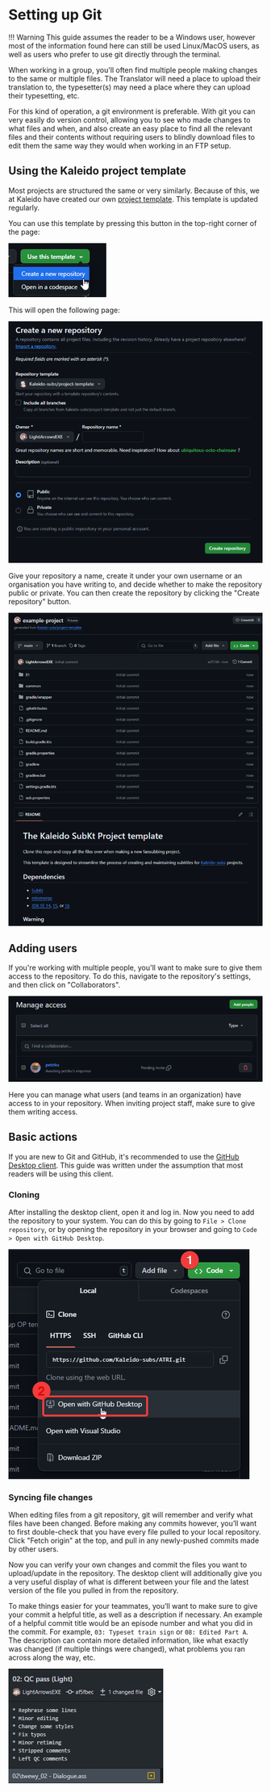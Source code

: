 # Setting up Git

!!! Warning
    This guide
    assumes the reader to be a Windows user,
    however most of the information found here
    can still be used Linux/MacOS users,
    as well as users who prefer
    to use git directly
    through the terminal.

When working in a group,
you'll often find
multiple people making changes
to the same or multiple files.
The Translator will need
a place to
upload their translation to,
the typesetter(s) may need
a place where they can
upload their typesetting,
etc.

For this kind of operation,
a git environment is preferable.
With git you can very easily
do version control,
allowing you to see
who made changes to what files
and when,
and also create an easy place
to find all the relevant files
and their contents
without requiring users
to blindly download files
to edit them
the same way they would
when working in an FTP setup.

## Using the Kaleido project template

Most projects are structured the same
or very similarly.
Because of this,
we at Kaleido
have created our own
[project template][template].
This template is updated regularly.

You can use this template
by pressing this button
in the top-right corner of the page:

![Green "Use project template" on Github](./img/use-template-button.png)

This will open the following page:

!["Create new repository" page](./img/create-new-template-repository.png)

Give your repository a name,
create it under your own username
or an organisation you have writing to,
and decide whether to make the repository public or private.
You can then create the repository
by clicking the "Create repository" button.

![New repository](./img/new-repository.png)

[template]: https://github.com/Kaleido-subs/project-template

## Adding users

If you're working with multiple people,
you'll want to make sure to give them access
to the repository.
To do this,
navigate to the repository's settings,
and then click on "Collaborators".

![Inviting a user](./img/inviting-user.png)

Here you can manage what users
(and teams in an organization) have access to
in your repository.
When inviting project staff,
make sure to give them writing access.

## Basic actions

If you are new to Git and GitHub,
it's recommended to use the [GitHub Desktop client][gh-client].
This guide was written under the assumption
that most readers will be using this client.

### Cloning

After installing the desktop client,
open it and log in.
Now you need to add the repository to your system.
You can do this by going to `File > Clone repository`,
or by opening the repository in your browser
and going to `Code > Open with GitHub Desktop`.

![Open the repository from GitHub](./img/open-in-gh-desktop.png)

[gh-client]: https://github.com/apps/desktop

### Syncing file changes

When editing files from a git repository,
git will remember and verify
what files have been changed.
Before making any commits however,
you’ll want to first double-check
that you have every file pulled
to your local repository.
Click "Fetch origin" at the top,
and pull in any newly-pushed commits
made by other users.

Now you can verify your own changes
and commit the files
you want to upload/update in the repository.
The desktop client
will additionally give you
a very useful display
of what is different
between your file
and the latest version
of the file
you pulled in
from the repository.

To make things easier for your teammates,
you’ll want to make sure to give your commit
a helpful title,
as well as a description if necessary.
An example of a helpful commit title
would be an episode number
and what you did in the commit.
For example, `03: Typeset train sign`
or `08: Edited Part A`.
The description can contain
more detailed information,
like what exactly was changed
(if multiple things were changed),
what problems you ran across along the way,
etc.

![An example of a description that describes what changes were made in greater detail than a title would.](./img/helpful-description.png)
